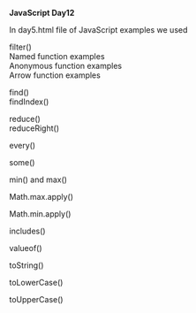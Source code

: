 **JavaScript Day12**

In day5.html file of JavaScript examples we used <br/>

filter() <br/>
Named function examples <br/>
Anonymous function examples <br/>
Arrow function examples <br/>

find() <br/>
findIndex() <br/>

reduce() <br/>
reduceRight() <br/>

every() <br/>

some() <br/>

min() and max() <br/>

Math.max.apply() <br/>

Math.min.apply() <br/>

includes() <br/>

valueof() <br/>

toString() <br/>

toLowerCase() <br/>

toUpperCase() <br/> 

